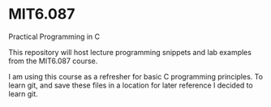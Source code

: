 # MIT6.087
Practical Programming in C

This repository will host lecture programming snippets and lab examples from the MIT6.087 course.

I am using this course as a refresher for basic C programming principles. To learn git, and save these files in a location for later reference I decided to learn git.
